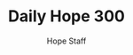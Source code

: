 ---
image: /assets/img/daily-hope-default-artwork.png
title: Daily Hope 300
number: 300
categories:
  - Daily Hope
author: Hope Staff
notes: Daily Hope 300
embed: >-
  <iframe src="https://open.spotify.com/embed/episode/2JlNkTcImbZGjJB3fqPNSB?utm_source=generator" width="400px" height="102px" frameborder=“0" scrolling=“no”></iframe>
---